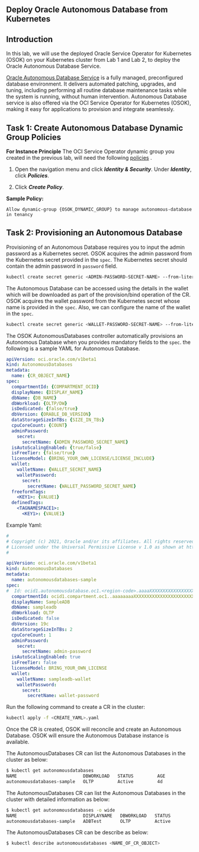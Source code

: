 
## Deploy Oracle Autonomous Database from Kubernetes

## Introduction

In this lab, we will use the deployed Oracle Service Operator for Kubernetes (OSOK) on your Kubernetes cluster from Lab 1 and Lab 2, to deploy the Oracle Autonomous Database Service.  

[Oracle Autonomous Database Service](https://docs.oracle.com/en-us/iaas/Content/Database/Concepts/adboverview.htm) is a fully managed, preconfigured database environment. It delivers automated patching, upgrades, and tuning, including performing all routine database maintenance tasks while the system is running, without human intervention. Autonomous Database service is also offered via the OCI Service Operator for Kubernetes (OSOK), making it easy for applications to provision and integrate seamlessly.

## Task 1: Create  Autonomous Database Dynamic Group Policies

**For Instance Principle**
The OCI Service Operator dynamic group you created in the previous lab, will need the following [policies](https://docs.oracle.com/en-us/iaas/Content/Database/Concepts/adboverview.htm) .

1. Open the navigation menu and click ***Identity & Security***. Under ***Identity***, click ***Policies***.

2. Click ***Create Policy***.

**Sample Policy:**

```plain
Allow dynamic-group {OSOK_DYNAMIC_GROUP} to manage autonomous-database in tenancy
```

## Task 2:  Provisioning an Autonomous Database

Provisioning of an Autonomous Database requires you to input the admin password as a Kubernetes secret. OSOK acquires the admin password from the Kubernetes secret provided in the `spec`. 
The Kubernetes secret should contain the admin password in `password` field. 
```sh
kubectl create secret generic <ADMIN-PASSWORD-SECRET-NAME> --from-literal=password=<ADMIN-PASSWORD>
```

The Autonomous Database can be accessed using the details in the wallet which will be downloaded as part of the provision/bind operation of the CR. OSOK acquires the wallet password from the Kubernetes secret whose name is provided in the `spec`. Also, we can configure the name of the wallet in the `spec`.

```sh
kubectl create secret generic <WALLET-PASSWORD-SECRET-NAME> --from-literal=walletpassword=<WALLET-PASSWORD>
```

The OSOK AutonomousDatabases controller automatically provisions an Autonomous Database when you provides mandatory fields to the `spec`. the following is a sample YAML for Autonomous Database.

```yaml
apiVersion: oci.oracle.com/v1beta1
kind: AutonomousDatabases
metadata:
  name: {CR_OBJECT_NAME}
spec:
  compartmentId: {COMPARTMENT_OCID}
  displayName: {DISPLAY_NAME}
  dbName: {DB_NAME}
  dbWorkload: {OLTP/DW}
  isDedicated: {false/true}
  dbVersion: {ORABLE_DB_VERSION}
  dataStorageSizeInTBs: {SIZE_IN_TBs}
  cpuCoreCount: {COUNT}
  adminPassword:
    secret:
      secretName: {ADMIN_PASSWORD_SECRET_NAME}
  isAutoScalingEnabled: {true/false}
  isFreeTier: {false/true}
  licenseModel: {BRING_YOUR_OWN_LICENSE/LICENSE_INCLUDE}
  wallet:
    walletName: {WALLET_SECRET_NAME}
    walletPassword:
      secret:
        secretName: {WALLET_PASSWORD_SECRET_NAME}
  freeformTags:
    <KEY1>: {VALUE1}
  definedTags:
    <TAGNAMESPACE1>:
      <KEY1>: {VALUE1}
```

Example Yaml:

```yaml
#
# Copyright (c) 2021, Oracle and/or its affiliates. All rights reserved.
# Licensed under the Universal Permissive License v 1.0 as shown at http://oss.oracle.com/licenses/upl.
#

apiVersion: oci.oracle.com/v1beta1
kind: AutonomousDatabases
metadata:
  name: autonomousdatabases-sample
spec:
#  Id: ocid1.autonomousdatabase.oc1.<region-code>.aaaaXXXXXXXXXXXXXXXXXXXX
  compartmentId: ocid1.compartment.oc1..aaaaaaaaXXXXXXXXXXXXXXXXXXXXXXXXXXXXXXXXXXXXXX
  displayName: SampleADB
  dbName: sampleadb
  dbWorkload: OLTP
  isDedicated: false
  dbVersion: 19c
  dataStorageSizeInTBs: 2
  cpuCoreCount: 1
  adminPassword:
    secret:
      secretName: admin-password
  isAutoScalingEnabled: true
  isFreeTier: false
  licenseModel: BRING_YOUR_OWN_LICENSE
  wallet:
    walletName: sampleadb-wallet
    walletPassword:
      secret:
        secretName: wallet-password

 ```



Run the following command to create a CR in the cluster:
```sh
kubectl apply -f <CREATE_YAML>.yaml
```

Once the CR is created, OSOK will reconcile and create an Autonomous Database. OSOK will ensure the Autonomous Database instance is available.

The AutonomousDatabases CR can list the Autonomous Databases in the cluster as below: 
```sh
$ kubectl get autonomousdatabases
NAME                         DBWORKLOAD   STATUS         AGE
autonomousdatabases-sample   OLTP         Active         4d
```

The AutonomousDatabases CR can list the Autonomous Databases in the cluster with detailed information as below: 
```sh
$ kubectl get autonomousdatabases -o wide
NAME                         DISPLAYNAME   DBWORKLOAD   STATUS         OCID                                   AGE
autonomousdatabases-sample   ADBTest       OLTP         Active         ocid1.autonomousdatabase.oc1........   4d
```

The AutonomousDatabases CR can be describe as below:
```sh
$ kubectl describe autonomousdatabases <NAME_OF_CR_OBJECT>
```
